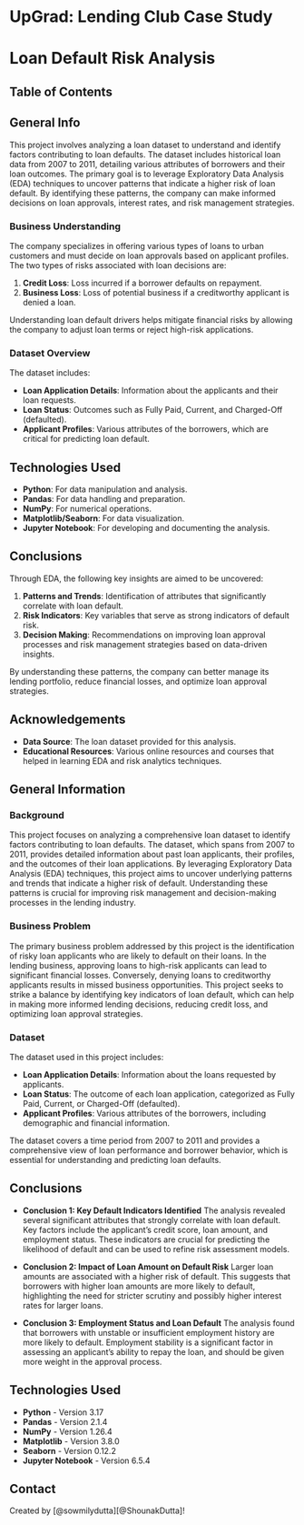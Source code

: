 # UpGrad: Lending Club Case Study


# Loan Default Risk Analysis

## Table of Contents

## General Info
This project involves analyzing a loan dataset to understand and identify factors contributing to loan defaults. The dataset includes historical loan data from 2007 to 2011, detailing various attributes of borrowers and their loan outcomes. The primary goal is to leverage Exploratory Data Analysis (EDA) techniques to uncover patterns that indicate a higher risk of loan default. By identifying these patterns, the company can make informed decisions on loan approvals, interest rates, and risk management strategies.

### Business Understanding
The company specializes in offering various types of loans to urban customers and must decide on loan approvals based on applicant profiles. The two types of risks associated with loan decisions are:
1. **Credit Loss**: Loss incurred if a borrower defaults on repayment.
2. **Business Loss**: Loss of potential business if a creditworthy applicant is denied a loan.

Understanding loan default drivers helps mitigate financial risks by allowing the company to adjust loan terms or reject high-risk applications.

### Dataset Overview
The dataset includes:
- **Loan Application Details**: Information about the applicants and their loan requests.
- **Loan Status**: Outcomes such as Fully Paid, Current, and Charged-Off (defaulted).
- **Applicant Profiles**: Various attributes of the borrowers, which are critical for predicting loan default.

## Technologies Used
- **Python**: For data manipulation and analysis.
- **Pandas**: For data handling and preparation.
- **NumPy**: For numerical operations.
- **Matplotlib/Seaborn**: For data visualization.
- **Jupyter Notebook**: For developing and documenting the analysis.

## Conclusions
Through EDA, the following key insights are aimed to be uncovered:
1. **Patterns and Trends**: Identification of attributes that significantly correlate with loan default.
2. **Risk Indicators**: Key variables that serve as strong indicators of default risk.
3. **Decision Making**: Recommendations on improving loan approval processes and risk management strategies based on data-driven insights.

By understanding these patterns, the company can better manage its lending portfolio, reduce financial losses, and optimize loan approval strategies.

## Acknowledgements
- **Data Source**: The loan dataset provided for this analysis.
- **Educational Resources**: Various online resources and courses that helped in learning EDA and risk analytics techniques.


<!-- You can include any other section that is pertinent to your problem -->
## General Information

### Background
This project focuses on analyzing a comprehensive loan dataset to identify factors contributing to loan defaults. The dataset, which spans from 2007 to 2011, provides detailed information about past loan applicants, their profiles, and the outcomes of their loan applications. By leveraging Exploratory Data Analysis (EDA) techniques, this project aims to uncover underlying patterns and trends that indicate a higher risk of default. Understanding these patterns is crucial for improving risk management and decision-making processes in the lending industry.

### Business Problem
The primary business problem addressed by this project is the identification of risky loan applicants who are likely to default on their loans. In the lending business, approving loans to high-risk applicants can lead to significant financial losses. Conversely, denying loans to creditworthy applicants results in missed business opportunities. This project seeks to strike a balance by identifying key indicators of loan default, which can help in making more informed lending decisions, reducing credit loss, and optimizing loan approval strategies.

### Dataset
The dataset used in this project includes:
- **Loan Application Details**: Information about the loans requested by applicants.
- **Loan Status**: The outcome of each loan application, categorized as Fully Paid, Current, or Charged-Off (defaulted).
- **Applicant Profiles**: Various attributes of the borrowers, including demographic and financial information.

The dataset covers a time period from 2007 to 2011 and provides a comprehensive view of loan performance and borrower behavior, which is essential for understanding and predicting loan defaults.

## Conclusions

- **Conclusion 1: Key Default Indicators Identified**
  The analysis revealed several significant attributes that strongly correlate with loan default. Key factors include the applicant’s credit score, loan amount, and employment status. These indicators are crucial for predicting the likelihood of default and can be used to refine risk assessment models.

- **Conclusion 2: Impact of Loan Amount on Default Risk**
  Larger loan amounts are associated with a higher risk of default. This suggests that borrowers with higher loan amounts are more likely to default, highlighting the need for stricter scrutiny and possibly higher interest rates for larger loans.

- **Conclusion 3: Employment Status and Loan Default**
  The analysis found that borrowers with unstable or insufficient employment history are more likely to default. Employment stability is a significant factor in assessing an applicant’s ability to repay the loan, and should be given more weight in the approval process.



<!-- You don't have to answer all the questions - just the ones relevant to your project. -->


## Technologies Used

- **Python** - Version 3.17
- **Pandas** - Version 2.1.4
- **NumPy** - Version 1.26.4
- **Matplotlib** - Version 3.8.0
- **Seaborn** - Version 0.12.2
- **Jupyter Notebook** - Version 6.5.4

<!-- As the libraries versions keep on changing, it is recommended to mention the version of library used in this project -->


## Contact
Created by [@sowmilydutta][@ShounakDutta]!
